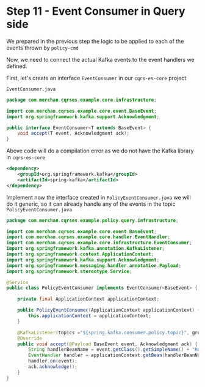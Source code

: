 # Step 11 - Event Consumer in Query side
We prepared in the previous step the logic to be applied to each of the events thrown by `policy-cmd`

Now, we need to connect the actual Kafka events to the event handlers we defined.

First, let's create an interface `EventConsumer` in our `cqrs-es-core` project

`EventConsumer.java`

```java
package com.merchan.cqrses.example.core.infrastructure;

import com.merchan.cqrses.example.core.event.BaseEvent;
import org.springframework.kafka.support.Acknowledgment;

public interface EventConsumer<T extends BaseEvent> {
    void accept(T event, Acknowledgment ack);
}

```

Above code will do a compilation error as we do not have the Kafka library in `cqrs-es-core`

```xml
<dependency>
    <groupId>org.springframework.kafka</groupId>
    <artifactId>spring-kafka</artifactId>
</dependency>
```

Implement now the interface created in `PolicyEventConsumer.java` we will do it generic, so it can already handle any of the events in the topic
`PolicyEventConsumer.java`

```java
package com.merchan.cqrses.example.policy.query.infrastructure;

import com.merchan.cqrses.example.core.event.BaseEvent;
import com.merchan.cqrses.example.core.handler.EventHandler;
import com.merchan.cqrses.example.core.infrastructure.EventConsumer;
import org.springframework.kafka.annotation.KafkaListener;
import org.springframework.context.ApplicationContext;
import org.springframework.kafka.support.Acknowledgment;
import org.springframework.messaging.handler.annotation.Payload;
import org.springframework.stereotype.Service;

@Service
public class PolicyEventConsumer implements EventConsumer<BaseEvent> {

    private final ApplicationContext applicationContext;

    public PolicyEventConsumer(ApplicationContext applicationContext) {
        this.applicationContext = applicationContext;
    }

    @KafkaListener(topics ="${spring.kafka.consumer.policy.topic}", groupId = "${spring.kafka.consumer.group-id")
    @Override
    public void accept(@Payload BaseEvent event, Acknowledgment ack) {
        String handlerBeanName = event.getClass().getSimpleName() + "Handler";
        EventHandler handler = applicationContext.getBean(handlerBeanName, EventHandler.class);
        handler.on(event);
        ack.acknowledge();
    }
}

```




